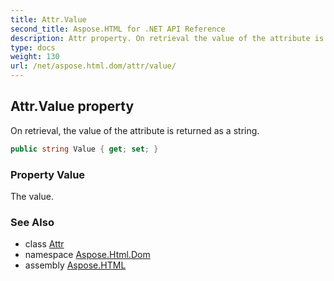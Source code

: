 ```yaml
---
title: Attr.Value
second_title: Aspose.HTML for .NET API Reference
description: Attr property. On retrieval the value of the attribute is returned as a string
type: docs
weight: 130
url: /net/aspose.html.dom/attr/value/
---
```

## Attr.Value property

On retrieval, the value of the attribute is returned as a string.

```csharp
public string Value { get; set; }
```

### Property Value

The value.

### See Also

* class [Attr](../)
* namespace [Aspose.Html.Dom](../../../aspose.html.dom/)
* assembly [Aspose.HTML](../../../)

